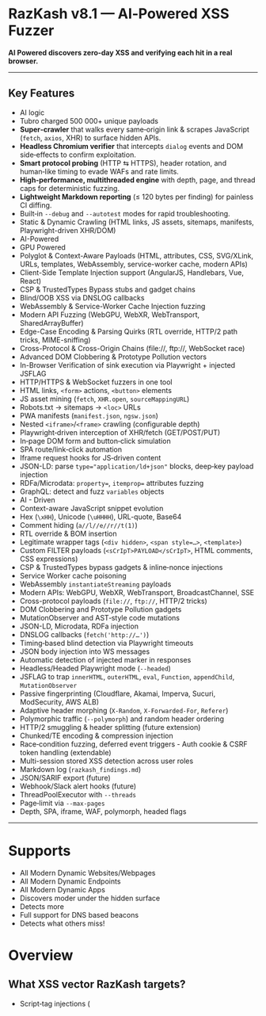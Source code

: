 # RazKash v8.1 — AI‑Powered XSS Fuzzer

 **AI Powered discovers zero‑day XSS and verifying each hit in a real browser.**

---

## Key Features
- AI logic
- Tubro charged 500 000+ unique payloads
- **Super‑crawler** that walks every same‑origin link & scrapes JavaScript (`fetch`, `axios`, XHR) to surface hidden APIs. 
- **Headless Chromium verifier** that intercepts `dialog` events and DOM side‑effects to confirm exploitation.  
- **Smart protocol probing** (HTTP ⇆ HTTPS), header rotation, and human‑like timing to evade WAFs and rate limits.  
- **High‑performance, multithreaded engine** with depth, page, and thread caps for deterministic fuzzing.  
- **Lightweight Markdown reporting** (≤ 120 bytes per finding) for painless CI diffing.  
- Built‑in `--debug` and `--autotest` modes for rapid troubleshooting.
- Static & Dynamic Crawling (HTML links, JS assets, sitemaps, manifests, Playwright-driven XHR/DOM)  
- AI-Powered
- GPU Powered
- Polyglot & Context-Aware Payloads (HTML, attributes, CSS, SVG/XLink, URLs, templates, WebAssembly, service-worker cache, modern APIs)  
- Client-Side Template Injection support (AngularJS, Handlebars, Vue, React)  
- CSP & TrustedTypes Bypass stubs and gadget chains  
- Blind/OOB XSS via DNSLOG callbacks  
- WebAssembly & Service-Worker Cache Injection fuzzing  
- Modern API Fuzzing (WebGPU, WebXR, WebTransport, SharedArrayBuffer)  
- Edge-Case Encoding & Parsing Quirks (RTL override, HTTP/2 path tricks, MIME-sniffing)  
- Cross-Protocol & Cross-Origin Chains (file://, ftp://, WebSocket race)  
- Advanced DOM Clobbering & Prototype Pollution vectors  
- In-Browser Verification of sink execution via Playwright + injected JSFLAG  
- HTTP/HTTPS & WebSocket fuzzers in one tool
- HTML links, `<form>` actions, `<button>` elements  
- JS asset mining (`fetch`, `XHR.open`, `sourceMappingURL`)  
- Robots.txt → sitemaps → `<loc>` URLs  
- PWA manifests (`manifest.json`, `ngsw.json`)  
- Nested `<iframe>`/`<frame>` crawling (configurable depth)
- Playwright‐driven interception of XHR/fetch (GET/POST/PUT)  
- In‐page DOM form and button‐click simulation  
- SPA route/link‐click automation  
- Iframe request hooks for JS‐driven content
- JSON-LD: parse `type="application/ld+json"` blocks, deep‐key payload injection  
- RDFa/Microdata: `property=`, `itemprop=` attributes fuzzing  
- GraphQL: detect and fuzz `variables` objects
- AI - Driven
- Context-aware JavaScript snippet evolution
- Hex (`\xHH`), Unicode (`\uHHHH`), URL-quote, Base64  
- Comment hiding (`a//l//e//r//t(1)`)  
- RTL override & BOM insertion
- Legitimate wrapper tags (`<div hidden>`, `<span style=…>`, `<template>`)  
- Custom FILTER payloads (`<sCrIpT>PAYLOAD</sCrIpT>`, HTML comments, CSS expressions)
- CSP & TrustedTypes bypass gadgets & inline‐nonce injections  
- Service Worker cache poisoning  
- WebAssembly `instantiateStreaming` payloads  
- Modern APIs: WebGPU, WebXR, WebTransport, BroadcastChannel, SSE  
- Cross-protocol payloads (`file://`, `ftp://`, HTTP/2 tricks)  
- DOM Clobbering and Prototype Pollution gadgets  
- MutationObserver and AST‐style code mutations  
- JSON-LD, Microdata, RDFa injection
- DNSLOG callbacks (`fetch('http://…')`)  
- Timing‐based blind detection via Playwright timeouts
- JSON body injection into WS messages  
- Automatic detection of injected marker in responses
- Headless/Headed Playwright mode (`--headed`)  
- JSFLAG to trap `innerHTML`, `outerHTML`, `eval`, `Function`, `appendChild`, `MutationObserver`
- Passive fingerprinting (Cloudflare, Akamai, Imperva, Sucuri, ModSecurity, AWS ALB)  
- Adaptive header morphing (`X-Random`, `X-Forwarded-For`, `Referer`)  
- Polymorphic traffic (`--polymorph`) and random header ordering
- HTTP/2 smuggling & header splitting (future extension)  
- Chunked/TE encoding & compression injection  
- Race‐condition fuzzing, deferred event triggers - Auth cookie & CSRF token handling (extendable)  
- Multi-session stored XSS detection across user roles
- Markdown log (`razkash_findings.md`)  
- JSON/SARIF export (future)  
- Webhook/Slack alert hooks (future)
- ThreadPoolExecutor with `--threads`  
- Page‐limit via `--max-pages`  
- Depth, SPA, iframe, WAF, polymorph, headed flags


  
---


# Supports
- All Modern Dynamic Websites/Webpages
- All Modern Dynamic Endpoints
- All Modern Dynamic Apps
- Discovers moder under the hidden surface
- Detects more
- Full support for DNS based beacons
- Detects what others miss!


# Overview
## What XSS vector RazKash targets?
- Script‑tag injections (<script>, <mg src=x onerror=…>)
- Attribute/event‑handler injections (onload=, onclick=, etc.)
- Inline‑JS URI handlers (javascript:alert(1))
- SVG namespace vectors
- Iframe / frame src manipulations
- Media elements (video, audio, source)
- Object/Embed/Flash fallbacks
- MathML payloads
- HTML5 interactive tags (details, marquee, dialog)
- CSS/Style payloads (expression, url() data‑URIs)
- JSONP/JS callback reflections
- DOM‑only sinks (innerHTML, location.hash, setTimeout)
- Shadow‑DOM context breaks
- WebAssembly & dynamic import() primitives
- MutationObserver & DOM‑diff race vectors
- CRLF → header injection chains
- Stored, Reflected with auto Get/Post
- RLO/Unicode disguise payloads
- SMIL & SVG animation triggers
- Blind‑XSS (DNS/WebSocket beacons)
- Polyglot & multi‑context payloads (HTML+JS+CSS)


## Installation
```bash
git clone https://github.com/your‑org/razkash.git
cd razkash

python3 -m venv venv && source venv/bin/activate
pip install -r requirements.txt      # Playwright installs Chromium automatically

# If Playwright skipped browser download, run:
# playwright install chromium

python razkash.py --url http://testphp.vulnweb.com

Common CLI Flags

Flag	Purpose
--depth N	Maximum crawl depth (default 3)
--threads N	Worker threads (default 20)
--pages N	Max pages to crawl (no limit if omitted)
--debug	Verbose logging + request/response dump
--autotest	Run built‑in self‑test suite and exit
Report Format
Findings are appended to reports/YYYY‑MM‑DD‑HHMM.md:
[+] http://example.com/product?id=1337
    parameter : id
    payload   : "><svg/onload=alert(1)>
```

## Real Outputs and in CTF with full automation
```
├─▶ http://xss-game.appspot.com
│   WAF detected: unknown
[static] crawling http://xss-game.appspot.com (≤100 pages, depth=0)
[static] discovered 1 endpoints
[dynamic] launching Playwright for http://xss-game.appspot.com
[dynamic] discovered 5 endpoints
│   HTTP targets: 6   WS targets: 0
- **XSS** GET `http://xss-game.appspot.com/level1/frame` payload=`<!--><script>__proto__.x=amounts</script><!-->`
│   ✓ fuzzing complete
```

## Generates never seen before payload on the spot 
```
<!--><script>__proto__.x=amounts</script><!-->
```
